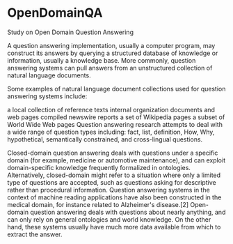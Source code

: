 # OpenDomainQA
Study on Open Domain Question Answering

A question answering implementation, usually a computer program, may construct its answers by querying a structured database of knowledge or information, usually a knowledge base. More commonly, question answering systems can pull answers from an unstructured collection of natural language documents.

Some examples of natural language document collections used for question answering systems include:

a local collection of reference texts
internal organization documents and web pages
compiled newswire reports
a set of Wikipedia pages
a subset of World Wide Web pages
Question answering research attempts to deal with a wide range of question types including: fact, list, definition, How, Why, hypothetical, semantically constrained, and cross-lingual questions.

Closed-domain question answering deals with questions under a specific domain (for example, medicine or automotive maintenance), and can exploit domain-specific knowledge frequently formalized in ontologies. Alternatively, closed-domain might refer to a situation where only a limited type of questions are accepted, such as questions asking for descriptive rather than procedural information. Question answering systems in the context of machine reading applications have also been constructed in the medical domain, for instance related to Alzheimer's disease.[2]
Open-domain question answering deals with questions about nearly anything, and can only rely on general ontologies and world knowledge. On the other hand, these systems usually have much more data available from which to extract the answer.
